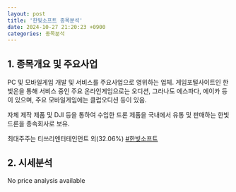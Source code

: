 ```yaml
---
layout: post
title: '한빛소프트 종목분석'
date: 2024-10-27 21:20:23 +0900
categories: 종목분석
---
```


## 1. 종목개요 및 주요사업

PC 및 모바일게임 개발 및 서비스를 주요사업으로 영위하는 업체. 게임포털사이트인 한빛온을 통해 서비스 중인 주요 온라인게임으로는 오디션, 그라나도 에스파다, 에이카 등이 있으며, 주요 모바일게임에는 클럽오디션 등이 있음. 

자체 제작 제품 및 DJI 등을 통하여 수입한 드론 제품을 국내에서 유통 및 판매하는 한빛드론을 종속회사로 보유.

최대주주는 티쓰리엔터테인먼트 외(32.06%)
[#한빛소프트](#)

## 2. 시세분석

No price analysis available
